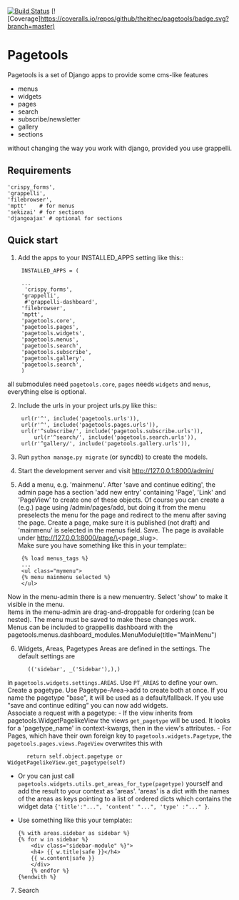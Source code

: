 [![Build Status](https://travis-ci.org/theithec/pagetools.svg?branch=master)](https://travis-ci.org/theithec/pagetools)
[![Coverage][https://coveralls.io/repos/github/theithec/pagetools/badge.svg?branch=master)](https://coveralls.io/repos/github/theithec/pagetools/)

Pagetools
=========

Pagetools is a set of Django apps to provide some cms-like features

-   menus
-   widgets
-   pages
-   search
-   subscribe/newsletter
-   gallery
-   sections

without changing the way you work with django, provided you use grappelli.

Requirements
------------

    'crispy_forms',
    'grappelli',
    'filebrowser',
    'mptt'    # for menus
    'sekizai' # for sections
    'djangoajax' # optional for sections


Quick start
-----------

1. Add the apps to your INSTALLED_APPS setting like this::

        INSTALLED_APPS = (

        ...
         'crispy_forms',
        'grappelli',
         #'grappelli-dashboard',
        'filebrowser',
        'mptt',
        'pagetools.core',
        'pagetools.pages',
        'pagetools.widgets',
        'pagetools.menus',
        'pagetools.search',
        'pagetools.subscribe',
        'pagetools.gallery',
        'pagetools.search',
        )
 all submodules need `pagetools.core`,
 `pages` needs `widgets` and `menus`, everything else is optional.


2. Include the urls in your project urls.py like this::

        url(r'^', include('pagetools.urls')),
        url(r'^', include('pagetools.pages.urls')),
        url(r'^subscribe/', include('pagetools.subscribe.urls')),
            url(r'^search/', include('pagetools.search.urls')),
        url(r'^gallery/', include('pagetools.gallery.urls')),

3. Run `python manage.py migrate` (or syncdb) to create the  models.

4. Start the development server and visit http://127.0.0.1:8000/admin/

5. Add a menu, e.g. 'mainmenu'.
 After 'save and continue editing', the admin page has a section 'add new entry' containing  'Page', 'Link' and  'PageView' to create one of these objects.
 Of course you can create a (e.g.) page using /admin/pages/add, but doing it from the menu  preselects the menu
 for the page and redirect to the menu after saving the page.
 Create a page, make sure it is published (not draft) and 'mainmenu' is selected  in the menus field. Save.
 The page is available under http://127.0.0.1:8000/page/\<page_slug\>.  
 Make sure you have something like this in your template::

        {% load menus_tags %}
        ...
        <ul class="mymenu">
        {% menu mainmenu selected %}
        </ul>
 Now in the menu-admin there is a new menuentry. Select 'show' to make it visible in the menu.  
 Items in the menu-admin are drag-and-droppable for ordering (can be nested).
 The menu must be saved to make these changes work.  
 Menus can be included to grappellis dashboard with the
 pagetools.menus.dashboard_modules.MenuModule(title="MainMenu")


6. Widgets, Areas, Pagetypes
  Areas are defined in the settings. The default settings are

          (('sidebar', _('Sidebar'),),)
  in `pagetools.widgets.settings.AREAS`.
  Use `PT_AREAS` to define your own.
  Create a pagetype. Use Pagetype-Area->add to create both at once.
  If you name the pagetype "base", it  will be used as a default/fallback.
  If you use "save and continue editing" you can now add widgets.  
  Associate a request with a pagetype:
    - If the view inherits from pagetools.WidgetPagelikeView the views `get_pagetype`
      will be used. It looks for a 'pagetype_name' in context-kwargs, then in the view's attributes.
    - For Pages, which have their own foreign key to `pagetools.widgets.Pagetype`, the `pagetools.pages.views.PageView` overwrites this with

          return self.object.pagetype or WidgetPagelikeView.get_pagetype(self)       
           
  - Or you can just call `pagetools.widgets.utils.get_areas_for_type(pagetype)` yourself and add the result to your context as 'areas'.
  'areas' is a dict with the names of the areas as keys pointing to a list of ordered dicts
  which contains the widget data `{'title':"...", 'content' "...", 'type' :"..." }`.
  - Use something like this your template::

        {% with areas.sidebar as sidebar %}
        {% for w in sidebar %}
            <div class="sidebar-module" %}">
            <h4> {{ w.title|safe }}</h4>
            {{ w.content|safe }}
            </div>
            {% endfor %}
        {%endwith %}


7. Search


    



































